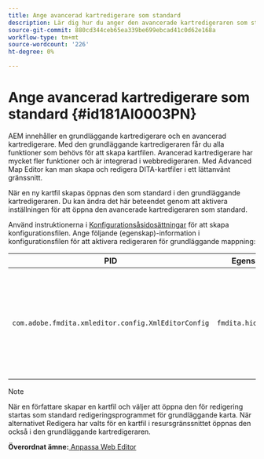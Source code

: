 ```yaml
---
title: Ange avancerad kartredigerare som standard
description: Lär dig hur du anger den avancerade kartredigeraren som standard
source-git-commit: 880cd344ceb65ea339be699ebcad41c0d62e168a
workflow-type: tm+mt
source-wordcount: '226'
ht-degree: 0%

---
```


# Ange avancerad kartredigerare som standard {#id181AI0003PN}

AEM innehåller en grundläggande kartredigerare och en avancerad kartredigerare. Med den grundläggande kartredigeraren får du alla funktioner som behövs för att skapa kartfilen. Avancerad kartredigerare har mycket fler funktioner och är integrerad i webbredigeraren. Med Advanced Map Editor kan man skapa och redigera DITA-kartfiler i ett lättanvänt gränssnitt.

När en ny kartfil skapas öppnas den som standard i den grundläggande kartredigeraren. Du kan ändra det här beteendet genom att aktivera inställningen för att öppna den avancerade kartredigeraren som standard.

Använd instruktionerna i [Konfigurationsåsidosättningar](download-install-additional-config-override.md#) för att skapa konfigurationsfilen. Ange följande \(egenskap\)-information i konfigurationsfilen för att aktivera redigeraren för grundläggande mappning:

| PID | Egenskapsnyckel | Egenskapsvärde |
|---|------------|--------------|
| `com.adobe.fmdita.xmleditor.config.XmlEditorConfig` | ``fmdita.hide.oldmapeditor`` | Boolean \(true/false\). Om du vill använda den avancerade kartredigeraren som standard anger du den här egenskapen till true.<br> **Standardvärde**: false |

>[!NOTE]
>
> När en författare skapar en kartfil och väljer att öppna den för redigering startas som standard redigeringsprogrammet för grundläggande karta. När alternativet Redigera har valts för en kartfil i resursgränssnittet öppnas den också i den grundläggande kartredigeraren.

**Överordnat ämne:**[ Anpassa Web Editor](conf-web-editor.md)
